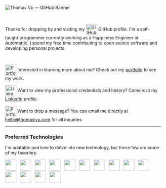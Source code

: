 <!-- Cover Image -->
![Thomas Vu — GitHub Banner](https://github.com/user-attachments/assets/29de9b58-27a4-49b1-ad66-f2ae72d497d8)

<br/>
<!-- Summary -->
<p>
  Thanks for dropping by and visiting my 
  <img src="https://api.iconify.design/iconoir/github.svg" width="36" alt="GitHub" align="center" />
  GitHub profile. I'm a self-taught programmer currently working as a Happiness Engineer at Automattic. I spend my free time contributing to open source software and developing personal projects.
</p>
<br/>

<!-- Social Media Links -->
<div>
  <!-- Portfolio -->
  <p>
    <img src="https://api.iconify.design/streamline/browser-website-1-solid.svg" width="36" alt="Portfolio" align="center" />
    Interested in learning more about me? Check out my <a href="https://www.thomasjvu.com">portfolio</a> to see my work.
  </p>
  <!-- LinkedIn -->
  <p>
    <img src="https://api.iconify.design/akar-icons/linkedinv1-fill.svg" width="36" alt="LinkedIn" align="center" />
    Want to view my professional credentials and history? Come visit my <a href="https://www.linkedin.com/in/your-profile">LinkedIn</a> profile.
  </p>
    <!-- Portfolio -->
  <p>
    <img src="https://api.iconify.design/akar-icons/envelope.svg" width="36" alt="Portfolio" align="center" />
    Want to drop a message? You can email me directly at <a href="mailto:hello@thomasjvu.com">hello@thomasjvu.com</a> for all inquiries.
  </p>
</div>

---

<!-- Preferred Technologies -->
<h3>Preferred Technologies</h3>
<p>
  I'm adatable and love to delve into new technology, but these few are some of my favorites:
</p>
<div>
  <img src="https://api.iconify.design/devicon-plain/html5-wordmark.svg" width="36" />
  &nbsp;
  <img src="https://api.iconify.design/devicon-plain/css3-wordmark.svg" width="36" />
  &nbsp;
  <img src="https://api.iconify.design/devicon-plain/javascript.svg" width="36" />
  &nbsp;
  <img src="https://api.iconify.design/devicon-plain/typescript.svg" width="36" />
  &nbsp;
  <img src="https://api.iconify.design/devicon-plain/astro.svg" width="36" />
  &nbsp;
  <img src="https://api.iconify.design/devicon-plain/supabase.svg" width="36" />
  &nbsp;
  <img src="https://api.iconify.design/devicon-plain/mongodb.svg" width="36" />
  &nbsp;
  <img src="https://api.iconify.design/devicon-plain/azure.svg" width="36" />
  &nbsp;
  <img src="https://api.iconify.design/devicon-plain/nodejs.svg" width="36" />
  &nbsp;
  <img src="https://api.iconify.design/devicon-plain/vim.svg" width="36" />
  &nbsp;
  <img src="https://api.iconify.design/devicon-plain/unity.svg" width="36" />
  &nbsp;
  <img src="https://api.iconify.design/devicon-plain/wordpress.svg" width="36" />
  &nbsp;
  <img src="https://api.iconify.design/devicon-plain/woocommerce.svg" width="36" />
  &nbsp;

  <img src="https://api.iconify.design/devicon/react.svg" width="36" />
  &nbsp;
</div>

<!-- Projects Section -->

